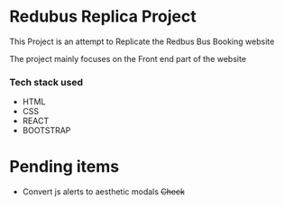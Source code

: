 # Redubus Replica Project

<p>This Project is an attempt to Replicate the Redbus Bus Booking website</p>
<p>The project mainly focuses on the Front end part of the website</p>

### Tech stack used

- HTML
- CSS
- REACT
- BOOTSTRAP

<h1>Pending items</h1>

- Convert js alerts to aesthetic modals
  ~~Check~~
